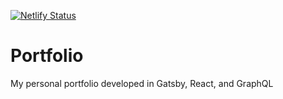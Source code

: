 [![Netlify Status](https://api.netlify.com/api/v1/badges/415ab384-04fa-420d-b207-812923d69b3e/deploy-status)](https://app.netlify.com/sites/nostalgic-montalcini-e37cc1/deploys)

# Portfolio
My personal portfolio developed in Gatsby, React, and GraphQL
